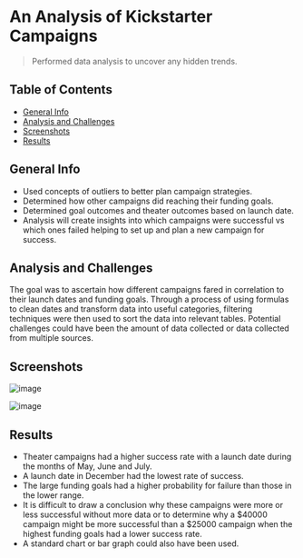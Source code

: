 # An Analysis of Kickstarter Campaigns
> Performed data analysis to uncover any hidden trends.

## Table of Contents
* [General Info](#general-information)
* [Analysis and Challenges](#anlysis-and-challenges)
* [Screenshots](#screenshots)
* [Results](#results)

## General Info 
- Used concepts of outliers to better plan campaign strategies.
- Determined how other campaigns did reaching their funding goals.
- Determined goal outcomes and theater outcomes based on launch date.
- Analysis will create insights into which campaigns were successful vs which ones failed helping to set up and plan a new campaign for success.

## Analysis and Challenges
The goal was to ascertain how different campaigns fared in correlation to their launch dates and funding goals. Through a process of using formulas to clean dates and transform data into useful categories, filtering techniques were then used to sort the data into relevant tables. Potential challenges could have been the amount of data collected or data collected from multiple sources. 

## Screenshots
 
![image](https://user-images.githubusercontent.com/98711219/160223689-b84436b4-e968-4bbc-bb24-5bcf0b5a22ad.png)

![image](https://user-images.githubusercontent.com/98711219/160223702-00331daf-ad90-4236-93cb-4999c08242b9.png)


## Results
* Theater campaigns had a higher success rate with a launch date during the months of May, June and July.
* A launch date in December had the lowest rate of success. 
* The large funding goals had a higher probability for failure than those in the lower range.
* It is difficult to draw a conclusion why these campaigns were more or less successful without more data or to determine why a $40000 campaign might be more successful than a $25000 campaign when the highest funding goals had a lower success rate.
* A standard chart or bar graph could also have been used. 

